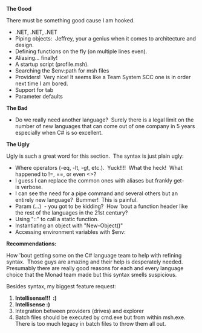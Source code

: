 
**The Good**

There must be something good cause I am hooked.

- .NET, .NET, .NET
- Piping objects:  Jeffrey, your a genius when it comes to architecture and design.
- Defining functions on the fly (on multiple lines even).
- Aliasing... finally!
- A startup script (profile.msh).
- Searching the $env:path for msh files
- Providers!  Very nice! It seems like a Team System SCC one is in order next time I am bored.
- Support for tab
- Parameter defaults

**The Bad**

- Do we really need another language?  Surely there is a legal limit on the number of new languages that can come out of one company in 5 years especially when C# is so excellent.

**The Ugly**

Ugly is such a great word for this section.  The syntax is just plain ugly:

- Where operators (-eq, -lt, -gt, etc.).  Yuck!!!!  What the heck!  What happened to !=, ==, or even <>?
- I guess I can replace the common ones with aliases but frankly get- is verbose.
- I can see the need for a pipe command and several others but an entirely new language?  Bummer!  This is painful.
- Param (...)  - you got to be kidding?  How 'bout a function header like the rest of the languages in the 21st century?
- Using "::" to call a static function.
- Instantiating an object with "New-Object()"
- Accessing environment variables with $env:

**Recommendations:**

How 'bout getting some on the C# language team to help with refining syntax.  Those guys are amazing and their help is desperately needed.  Presumably there are really good reasons for each and every language choice that the Monad team made but this syntax smells suspicious.

Besides syntax, my biggest feature request:

1. **Intellisense!!!  :)**
2. **Intellisense :)**
3. Integration between providers (drives) and explorer
4. Batch files should be executed by cmd.exe but from within msh.exe.  There is too much legacy in batch files to throw them all out.
